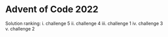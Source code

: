 # Advent of Code 2022
Solution ranking:
i. challenge 5
ii. challenge 4
iii. challenge 1
iv. challenge 3
v. challenge 2
